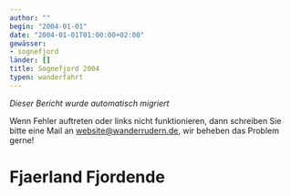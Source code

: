 ```yaml
---
author: ""
begin: "2004-01-01"
date: "2004-01-01T01:00:00+02:00"
gewässer:
- sognefjord
länder: []
title: Sognefjord 2004
typen: wanderfahrt
---
```



*Dieser Bericht wurde automatisch migriert*

Wenn Fehler auftreten oder links nicht funktionieren, dann schreiben Sie bitte eine Mail an website@wanderrudern.de, wir beheben das Problem gerne!



# Fjaerland Fjordende



